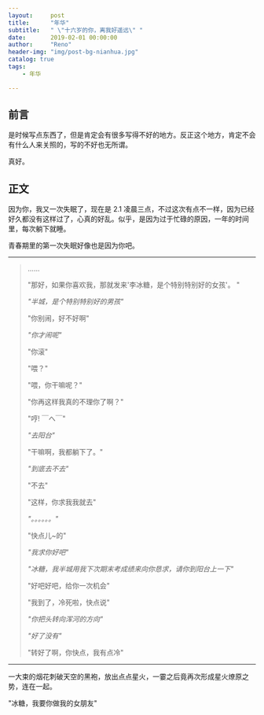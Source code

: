 ```yaml
---
layout:     post
title:      "年华"
subtitle:   " \"十六岁的你，离我好遥远\" "
date:       2019-02-01 00:00:00
author:     "Reno"
header-img: "img/post-bg-nianhua.jpg"
catalog: true
tags:
    - 年华

---
```


## 前言

是时候写点东西了，但是肯定会有很多写得不好的地方。反正这个地方，肯定不会有什么人来关照的，写的不好也无所谓。

真好。

## 正文

因为你，我又一次失眠了，现在是 2.1 凌晨三点，不过这次有点不一样，因为已经好久都没有这样过了，心真的好乱。似乎，是因为过于忙碌的原因，一年的时间里，每次躺下就睡。

青春期里的第一次失眠好像也是因为你吧。

---

> ......
>
> "那好，如果你喜欢我，那就发来'李冰糖，是个特别特别好的女孩'。 "
>
> *"半城，是个特别特别好的男孩"*
>
> "你别闹，好不好啊"
>
> *"你才闹呢"*
>
> "你滚"
>
> "喂？"
>
> "喂，你干嘛呢？"
>
> "你再这样我真的不理你了啊？"
>
> "哼! ￣へ￣"
>
> *"去阳台"*
>
> "干嘛啊，我都躺下了。"
>
> *"到底去不去"*
>
> "不去"
>
> "这样，你求我我就去"
>
>  *"。。。。。。"*
>
> "快点儿~的"
>
> *"我求你好吧"*
>
> *"冰糖，我半城用我下次期末考成绩来向你恳求，请你到阳台上一下"*
>
> "好吧好吧，给你一次机会"
>
> "我到了，冷死啦，快点说"
>
> *"你把头转向浑河的方向"*
>
> *"好了没有"*
>
> "转好了啊，你快点，我有点冷"

---

一大束的烟花刺破天空的黑袍，放出点点星火，一霎之后竟再次形成星火燎原之势，连在一起。

"冰糖，我要你做我的女朋友"




















